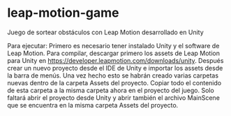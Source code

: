 # leap-motion-game
Juego de sortear obstáculos con Leap Motion desarrollado en Unity

Para ejecutar:
Primero es necesario tener instalado Unity y el software de Leap Motion.
Para compilar, descargar primero los assets de Leap Motion para Unity en https://developer.leapmotion.com/downloads/unity.
Después crear un nuevo proyecto desde el IDE de Unity e importar los assets desde la barra de menús. Una vez hecho esto se habrán creado varias carpetas nuevas dentro de la carpeta Assets del proyecto. Copiar todo el contenido de esta carpeta a la misma carpeta ahora en el proyecto del juego.
Solo faltará abrir el proyecto desde Unity y abrir también el archivo MainScene que se encuentra en la misma carpeta Assets del proyecto.

